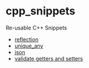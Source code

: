 # cpp_snippets
Re-usable C++ Snippets

- [reflection](reflection/README.md)
- [unique_any](unique_any/README.md)
- [json](json/README.md)
- [validate getters and setters](validate_getters_and_setters/README.md)
